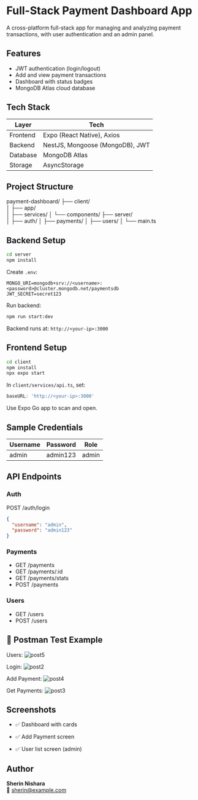 #  Full-Stack Payment Dashboard App

A cross-platform full-stack app for managing and analyzing payment transactions, with user authentication and an admin panel.

##  Features
-  JWT authentication (login/logout)
-  Add and view payment transactions
-  Dashboard with status badges
-  MongoDB Atlas cloud database

##  Tech Stack

| Layer     | Tech                                  |
|-----------|---------------------------------------|
| Frontend  | Expo (React Native), Axios            |
| Backend   | NestJS, Mongoose (MongoDB), JWT       |
| Database  | MongoDB Atlas                         |
| Storage   | AsyncStorage            |

## Project Structure
payment-dashboard/
├── client/       
│   ├── app/     
│   ├── services/
│   └── components/
├── server/      
│   ├── auth/
│   ├── payments/
│   ├── users/
│   └── main.ts

##  Backend Setup

```bash
cd server
npm install
```

Create `.env`:
```
MONGO_URI=mongodb+srv://<username>:<password>@cluster.mongodb.net/paymentsdb
JWT_SECRET=secret123
```

Run backend:
```bash
npm run start:dev
```

Backend runs at: `http://<your-ip>:3000`

##  Frontend Setup

```bash
cd client
npm install
npx expo start
```

In `client/services/api.ts`, set:
```ts
baseURL: 'http://<your-ip>:3000'
```

Use Expo Go app to scan and open.

##  Sample Credentials

| Username | Password   | Role   |
|----------|------------|--------|
| admin    | admin123   | admin  |

##  API Endpoints

### Auth
POST /auth/login  
```json
{
  "username": "admin",
  "password": "admin123"
}
```

### Payments
- GET    /payments
- GET    /payments/:id
- GET    /payments/stats
- POST   /payments

### Users
- GET    /users
- POST   /users

## 🧪 Postman Test Example

Users:
![post5](https://github.com/user-attachments/assets/06fb844f-4cba-49fe-ac14-e84911dca2ac)

Login:
![post2](https://github.com/user-attachments/assets/7dff9afe-6247-4a17-ad4e-682575d09148)

Add Payment:
![post4](https://github.com/user-attachments/assets/1a6c0600-db7f-4f46-a0c6-ca55b65ad7af)

Get Payments:
![post3](https://github.com/user-attachments/assets/57dfd810-e874-47f4-87b4-42970d78bb7f)

##  Screenshots

- ✅ Dashboard with cards
  
- ✅ Add Payment screen
- ✅ User list screen (admin)


##  Author
**Sherin Nishara**  
📧 sherin@example.com
